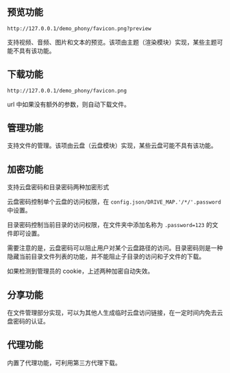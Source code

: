 ## 预览功能

`http://127.0.0.1/demo_phony/favicon.png?preview`

支持视频、音频、图片和文本的预览。该项由主题（渲染模块）实现，某些主题可能不具有该功能。

## 下载功能

`http://127.0.0.1/demo_phony/favicon.png`

url 中如果没有额外的参数，则自动下载文件。

## 管理功能

支持文件的管理。该项由云盘（云盘模块）实现，某些云盘可能不具有该功能。

## 加密功能

支持云盘密码和目录密码两种加密形式

云盘密码控制单个云盘的访问权限，在 `config.json/DRIVE_MAP.'/*/'.password` 中设置。

目录密码控制当前目录的访问权限，在文件夹中添加名称为 `.password=123` 的文件即可设置。

需要注意的是，云盘密码可以阻止用户对某个云盘路径的访问。目录密码则是一种隐藏当前目录文件列表的功能，并不能阻止子目录的访问和子文件的下载。

如果检测到管理员的 cookie，上述两种加密自动失效。

## 分享功能

在文件管理部分实现，可以为其他人生成临时云盘访问链接，在一定时间内免去云盘密码的认证。

## 代理功能

内置了代理功能，可利用第三方代理下载。
